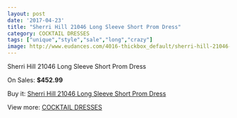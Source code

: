 ```yaml
---
layout: post
date: '2017-04-23'
title: "Sherri Hill 21046 Long Sleeve Short Prom Dress"
category: COCKTAIL DRESSES
tags: ["unique","style","sale","long","crazy"]
image: http://www.eudances.com/4016-thickbox_default/sherri-hill-21046-long-sleeve-short-prom-dress.jpg
---
```

Sherri Hill 21046 Long Sleeve Short Prom Dress

On Sales: **$452.99**
<a href="https://www.eudances.com/en/cocktail-dresses/1348-sherri-hill-21046-long-sleeve-short-prom-dress.html"><amp-img layout="responsive" width="600" height="600" src="//www.eudances.com/4016-thickbox_default/sherri-hill-21046-long-sleeve-short-prom-dress.jpg" alt="Sherri Hill 21046 Long Sleeve Short Prom Dress 0" /></a>
<a href="https://www.eudances.com/en/cocktail-dresses/1348-sherri-hill-21046-long-sleeve-short-prom-dress.html"><amp-img layout="responsive" width="600" height="600" src="//www.eudances.com/4018-thickbox_default/sherri-hill-21046-long-sleeve-short-prom-dress.jpg" alt="Sherri Hill 21046 Long Sleeve Short Prom Dress 1" /></a>
<a href="https://www.eudances.com/en/cocktail-dresses/1348-sherri-hill-21046-long-sleeve-short-prom-dress.html"><amp-img layout="responsive" width="600" height="600" src="//www.eudances.com/4017-thickbox_default/sherri-hill-21046-long-sleeve-short-prom-dress.jpg" alt="Sherri Hill 21046 Long Sleeve Short Prom Dress 2" /></a>

Buy it: [Sherri Hill 21046 Long Sleeve Short Prom Dress](https://www.eudances.com/en/cocktail-dresses/1348-sherri-hill-21046-long-sleeve-short-prom-dress.html "Sherri Hill 21046 Long Sleeve Short Prom Dress")

View more: [COCKTAIL DRESSES](https://www.eudances.com/en/14-cocktail-dresses "COCKTAIL DRESSES")